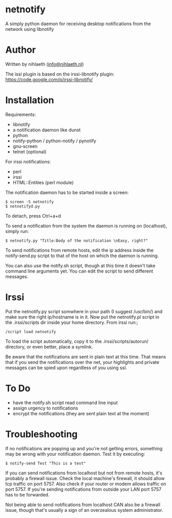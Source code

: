 netnotify
=========

A simply python daemon for receiving desktop notifications from the network using libnotify


Author
==========

Written by nihlaeth (info@nihlaeth.nl)

The issi plugin is based on the irssi-libnotify plugin: https://code.google.com/p/irssi-libnotify/

Installation
==========

Requirements:
* libnotify
* a notification daemon like dunst
* python
* notify-python / python-notify / pynotify
* gnu-screen
* telnet (optional)

For irssi notifications:
* perl
* irssi
* HTML::Entities (perl module)

The notification daemon has to be started inside a screen:

	$ screen -S netnotify
	$ netnotifyd.py

To detach, press Ctrl+a+d

To send a notification from the system the daemon is running on (localhost), simply run:

	$ netnotify.py "Title:Body of the notification \nEasy, right?"

To send notifications from remote hosts, edit the ip address inside the notify-send.py script to
that of the host on which the daemon is running.

You can also use the notify.sh script, though at this time it doesn't take command line arguments yet.
You can edit the script to send different messages.

Irssi
=========
Put the netnotify.py script somwhere in your path (I suggest  /usr/bin/) and make sure the right ip/hostname
is in it. Now put the netnotify.pl script in the .irssi/scripts dir inside your home directory. From irssi run:;

	/script load netnotify

To load the script automatically, copy it to the .irssi/scripts/autorun/ directory, or even better, place a 
symlink.

Be aware that the notifications are sent in plain text at this time. That means that if you send the notifications
over the net, your highlights and private messages can be spied upon regardless of you using ssl.

To Do
==========
* have the notify.sh script read command line input
* assign urgency to notifications
* encrypt the notifications (they are sent plain text at the moment)


Troubleshooting
==========
If no notifications are popping up and you're not getting errors, something may be wrong with your
notification daemon. Test it by executing:

	$ notify-send Test "This is a test"

If you can send notifications from localhost but not from remote hosts, it's probably a firewall issue.
Check the local machine's firewall, it should allow tcp traffic on port 5757. Also check if your router
or modem allows traffic on port 5757. If you're sending notifications from outside your LAN port 5757 
has to be forwarded.

Not being able to send notifications from localhost CAN also be a firewall issue, though that's usually
a sign of an overzealous system administrator.
